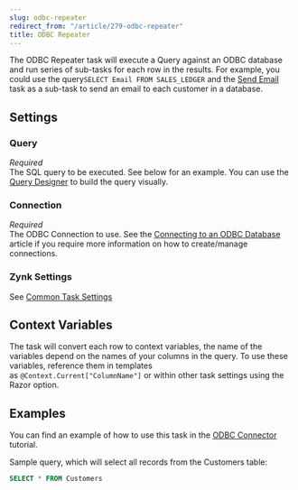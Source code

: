 ```yaml
---
slug: odbc-repeater
redirect_from: "/article/279-odbc-repeater"
title: ODBC Repeater
---
```

The ODBC Repeater task will execute a Query against an ODBC database and run series of sub-tasks for each row in the results. For example, you could use the query`SELECT Email FROM SALES_LEDGER` and the [Send Email](send-email) task as a sub-task to send an email to each customer in a database.

## Settings
### Query
_Required_  
The SQL query to be executed. See below for an example.  You can use the [Query Designer](using-the-query-designer) to build the query visually.  

### Connection
_Required_  
The ODBC Connection to use.  See the [Connecting to an ODBC Database](connecting-to-an-odbc-database) article if you require more information on how to create/manage connections.

### Zynk Settings
See [Common Task Settings](common-task-settings)

## Context Variables
The task will convert each row to context variables, the name of the variables depend on the names of your columns in the query. To use these variables, reference them in templates as `@Context.Current["ColumnName"]` or within other task settings using the Razor option.

## Examples
You can find an example of how to use this task in the [ODBC Connector](odbc-connector) tutorial.

Sample query, which will select all records from the Customers table:

```sql
SELECT * FROM Customers
```
